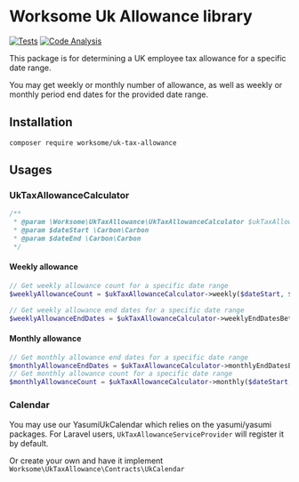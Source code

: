 # Worksome Uk Allowance library

[![Tests](https://github.com/worksome/uk-tax-allowance/actions/workflows/main.yml/badge.svg)](https://github.com/worksome/uk-tax-allowance/actions/workflows/main.yml)
[![Code Analysis](https://github.com/worksome/uk-tax-allowance/actions/workflows/code-analysis.yml/badge.svg)](https://github.com/worksome/uk-tax-allowance/actions/workflows/code-analysis.yml)

This package is for determining a UK employee tax allowance for a specific date range. 

You may get weekly or monthly number of allowance, as well as weekly or monthly period end dates for the provided date range.

## Installation

```shell
composer require worksome/uk-tax-allowance
```

## Usages

### UkTaxAllowanceCalculator

```php
/**
 * @param \Worksome\UkTaxAllowance\UkTaxAllowanceCalculator $ukTaxAllowanceCalculator
 * @param $dateStart \Carbon\Carbon
 * @param $dateEnd \Carbon\Carbon
 */
```

#### Weekly allowance

```php
// Get weekly allowance count for a specific date range 
$weeklyAllowanceCount = $ukTaxAllowanceCalculator->weekly($dateStart, $dateEnd);

// Get weekly allowance end dates for a specific date range 
$weeklyAllowanceEndDates = $ukTaxAllowanceCalculator->weeklyEndDatesBetween($dateStart, $dateEnd);
```

#### Monthly allowance
```php
// Get monthly allowance end dates for a specific date range 
$monthlyAllowanceEndDates = $ukTaxAllowanceCalculator->monthlyEndDatesBetween($dateStart, $dateEnd);
// Get monthly allowance count for a specific date range 
$monthlyAllowanceCount = $ukTaxAllowanceCalculator->monthly($dateStart, $dateEnd);
```

### Calendar

You may use our YasumiUkCalendar which relies on the yasumi/yasumi packages. For Laravel users, `UkTaxAllowanceServiceProvider` will register it by default.

Or create your own and have it implement `Worksome\UkTaxAllowance\Contracts\UkCalendar`
